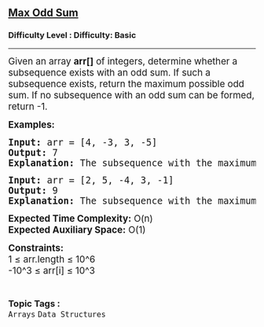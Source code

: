<h2><a href="https://www.geeksforgeeks.org/problems/max-odd-sum0651/1?page=1&sortBy=difficulty">Max Odd Sum</a></h2><h3>Difficulty Level : Difficulty: Basic</h3><hr><div class="problems_problem_content__Xm_eO"><p><span style="font-size: 14pt;">Given an array <strong>arr[]</strong> of integers, determine whether a subsequence exists with an odd sum. If such a subsequence exists, return the maximum possible odd sum. If no subsequence with an odd sum can be formed, return -1.</span></p>
<p><span style="font-size: 14pt;"><strong>Examples:</strong></span></p>
<pre><span style="font-size: 14pt;"><strong>Input:</strong> arr = [4, -3, 3, -5]</span><br><span style="font-size: 14pt;"><strong>Output:</strong> 7</span><br><span style="font-size: 14pt;"><strong>Explanation:</strong> The subsequence with the maximum odd sum is [4, 3], and the sum is 4 + 3 = 7.</span></pre>
<pre><span style="font-size: 14pt;"><strong>Input:</strong> arr = [2, 5, -4, 3, -1]</span><br><span style="font-size: 14pt;"><strong>Output:</strong> 9</span><br><span style="font-size: 14pt;"><strong>Explanation:</strong> The subsequence with the maximum odd sum is [2, 5, 3, -1], and the sum is 2 + 5 + 3 + (-1) = 9.</span></pre>
<p><span style="font-size: 14pt;"><strong>Expected Time Complexity:</strong> O(n)</span><br><span style="font-size: 14pt;"><strong>Expected Auxiliary Space:</strong> O(1)</span></p>
<p><span style="font-size: 14pt;"><strong>Constraints:</strong></span><br><span style="font-size: 14pt;">1 ≤ arr.length ≤ 10^6</span><br><span style="font-size: 14pt;">-10^3 ≤ arr[i] ≤ 10^3</span></p></div><br><p><span style=font-size:18px><strong>Topic Tags : </strong><br><code>Arrays</code>&nbsp;<code>Data Structures</code>&nbsp;
